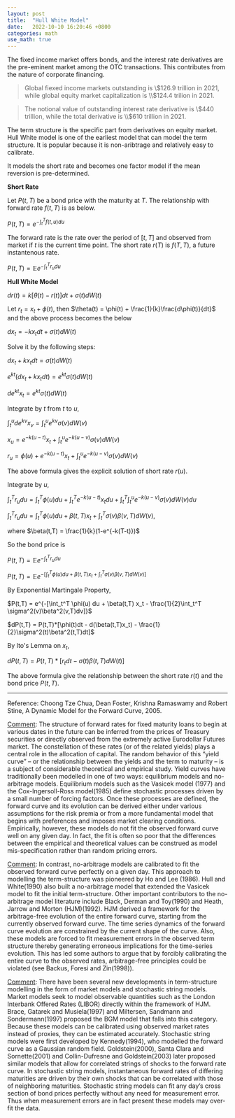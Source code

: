 ```yaml
---
layout: post
title:  "Hull White Model"
date:   2022-10-10 16:20:46 +0800
categories: math
use_math: true
---
```

The fixed income market offers bonds, and the interest rate derivatives are the pre-eminent market among the OTC transactions. This contributes from the nature of corporate financing.

> Global fiexed income markets outstanding is \\$126.9 trillion in 2021, while global equity market capitalization is \\$124.4 trilion in 2021.

> The notional value of outstanding interest rate derivative is \\$440 trillion, while the total derivative is \\$610 trillion in 2021.

The term structure is the specific part from derivatives on equity market. Hull White model is one of the earliest model that can model the term structure. It is popular because it is non-aribtrage and relatively easy to calibrate.

It models the short rate and becomes one factor model if the mean reversion is pre-determined.

**Short Rate**

Let $P(t,T)$ be a bond price with the maturity at $T$. The relationship with forward rate $f(t,T)$ is as below.

$P(t,T) = e^{-\int_t^T{f(t,u)du}}$

The forward rate is the rate over the period of $[t,T]$ and observed from market if $t$ is the current time point. The short rate $r(T)$ is $f(T,T)$, a future instantenous rate.

$P(t,T) = \mathbb{E}e^{-\int_t^T{r_u du}}$

**Hull White Model**

$dr(t) = k[\theta(t) - r(t)]dt +\sigma(t)dW(t)$

Let $r_t = x_t +\phi(t)$, then $\theta(t) = \phi(t) + \frac{1}{k}\frac{d\phi(t)}{dt}$ and the above process becomes the below

$dx_t = -kx_tdt + \sigma(t)dW(t)$

Solve it by the following steps:

$dx_t + kx_tdt = \sigma(t)dW(t)$

$e^{kt}(dx_t + kx_tdt) = e^{kt}\sigma(t)dW(t)$

$de^{kt}x_t =e^{kt}\sigma(t)dW(t)$

Integrate by $t$ from $t$ to $u$,

$\int_t^u de^{kv}x_{v} =\int_t^u e^{kv}\sigma(v)dW(v)$

$x_u = e^{-k(u-t)}x_t + \int_t^u e^{-k(u-v)}\sigma(v)dW(v)$

$r_{u} = \phi(u) + e^{-k(u-t)}x_t + \int_t^u e^{-k(u-v)}\sigma(v)dW(v)$

The above formula gives the explicit solution of short rate $r(u)$.

Integrate by $u$,

$\int_t^T r_{u} du = \int_t^T \phi(u) du + \int_t^T e^{-k(u-t)}x_t du+ \int_t^T \int_t^u e^{-k(u-v)}\sigma(v)dW(v)du$

$\int_t^T r_{u} du = \int_t^T \phi(u) du + \beta(t,T) x_t + \int_t^T \sigma(v)\beta(v,T)dW(v)$, 

where $\beta(t,T) = \frac{1}{k}(1-e^{-k(T-t)})$

So the bond price is

$P(t,T) = \mathbb{E} e^{-\int_t^T r_{u} du}$

$P(t,T) = \mathbb{E} e^{-[\int_t^T \phi(u) du + \beta(t,T) x_t + \int_t^T \sigma(v)\beta(v,T)dW(v)]}$

By Exponential Martingale Property,

$P(t,T) = e^{-[\int_t^T \phi(u) du + \beta(t,T) x_t - \frac{1}{2}\int_t^T \sigma^2(v)\beta^2(v,T)dv]}$

$dP(t,T) = P(t,T)*[\phi(t)dt - d(\beta(t,T)x_t) - \frac{1}{2}\sigma^2(t)\beta^2(t,T)dt]$

By Ito's Lemma on $x_t$,

$dP(t,T) = P(t,T) * [r_tdt - \sigma(t)\beta(t,T)dW(t)]$

The above formula give the relationship between the short rate $r(t)$ and the bond price $P(t,T)$.


-------

Reference: Choong Tze Chua, Dean Foster, Krishna Ramaswamy and Robert Stine, A Dynamic Model for the Forward Curve, 2005.

[Comment]: The structure of forward rates for fixed maturity loans to begin at various dates in the future can be inferred from the prices of Treasury securities or directly observed from the extremely active Eurodollar Futures market. The constellation of these rates (or of the related yields) plays a central role in the allocation of capital. The random behavior of this “yield curve” – or the relationship between the yields and the term to maturity – is a subject of considerable theoretical and empirical study. Yield curves have traditionally been modelled in one of two ways: equilibrium models and no-arbitrage models. Equilibrium models such as the Vasicek model (1977) and the Cox-Ingersoll-Ross model(1985) define stochastic processes driven by a small number of forcing factors. Once these processes are defined, the forward curve and its evolution can be derived either under various assumptions for the risk premia or from a more fundamental model that begins with preferences and imposes market clearing conditions. Empirically, however, these models do not fit the observed forward curve well on any given day. In fact, the fit is often so poor that the differences between the empirical and theoretical values can be construed as model mis-specification rather than random pricing errors.

[Comment]: In contrast, no-arbitrage models are calibrated to fit the observed forward curve perfectly on a given day. This approach to modelling the term-structure was pioneered by Ho and Lee (1986). Hull and White(1990) also built a no-arbitrage model that extended the Vasicek model to fit the initial term-structure. Other important contributors to the no-arbitrage model literature include Black, Derman and Toy(1990) and Heath, Jarrow and Morton (HJM)(1992). HJM derived a framework for the arbitrage-free evolution of the entire forward curve, starting from the currently observed forward curve. The time series dynamics of the forward curve evolution are constrained by the current shape of the curve. Also, these models are forced to fit measurement errors in the observed term structure thereby generating erroneous implications for the time-series evolution. This has led some authors to argue that by forcibly calibrating the entire curve to the observed rates, arbitrage-free principles could be violated (see Backus, Foresi and Zin(1998)).

[Comment]: There have been several new developments in term-structure modelling in the form of market models and stochastic string models. Market models seek to model observable quantities such as the London Interbank Offered Rates (LIBOR) directly within the framework of HJM. Brace, Gatarek and Musiela(1997) and Miltersen, Sandmann and Sondermann(1997) proposed the BGM model that falls into this category. Because these models can be calibrated using observed market rates instead of proxies, they can be estimated accurately. Stochastic string models were first developed by Kennedy(1994), who modelled the forward curve as a Gaussian random field. Goldstein(2000), Santa Clara and Sornette(2001) and Collin-Dufresne and Goldstein(2003) later proposed similar models that allow for correlated strings of shocks to the forward rate curve. In stochastic string models, instantaneous forward rates of differing maturities are driven by their own shocks that can be correlated with those of neighboring maturities. Stochastic string models can fit any day’s cross section of bond prices perfectly without any need for measurement error. Thus when measurement errors are in fact present these models may over-fit the data.



[Comment]: https://zhuanlan.zhihu.com/p/142238913